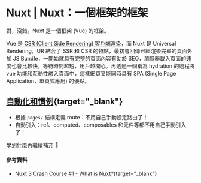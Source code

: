 # Nuxt | Nuxt：一個框架的框架

對，沒錯。Nuxt 是一個框架 (Vue) 的框架。

Vue 是 [CSR (Client Side Rendering) 客戶端渲染](./nuxt_csr.md)，而 Nuxt 是 Universal Rendering，UR 結合了 SSR 和 CSR 的特點，最初會回傳已經渲染完畢的頁面外加 JS Bundle，一開始就具有完整的頁面內容有助於 SEO，瀏覽器載入頁面的速度也會比較快，等待時間越短，用戶越開心。再透過一個稱為 hydration 的過程將 vue 功能和互動性融入頁面中，這樣網頁又能同時具有 SPA (Single Page Application，單頁式應用) 的優點。


## [自動化和慣例](https://nuxt.com/docs/getting-started/introduction#automation-and-conventions){target="_blank"}
* 根據 `pages/` 結構定義 route：不用自己手動設定路由了！
* ​自動引入：ref、computed、composables 和元件等都不用自己手動引入了！


學到什麼再繼續補充 🤩


#### 參考資料
* [Nuxt 3 Crash Course #1 - What is Nuxt?](https://youtu.be/GBdO5myZNsQ?si=p1qOCuL-JdnOizwa){target="_blank"}